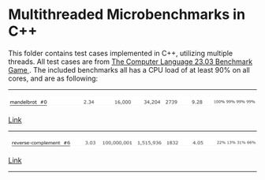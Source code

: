 # Multithreaded Microbenchmarks in C++

This folder contains test cases implemented in C++, utilizing multiple threads. All test cases are from [The Computer Language 23.03 Benchmark Game ](https://benchmarksgame-team.pages.debian.net/benchmarksgame/index.html). The included benchmarks all has a CPU load of at least 90% on all cores, and are as following:

---

![Mandelbrot](images\mandelbrot_0.png)

[Link](https://benchmarksgame-team.pages.debian.net/benchmarksgame/program/mandelbrot-gpp-0.html)

---

![Reverse Complement](images\reverse-complement.png)

[Link](https://benchmarksgame-team.pages.debian.net/benchmarksgame/program/revcomp-gpp-6.html)

---
